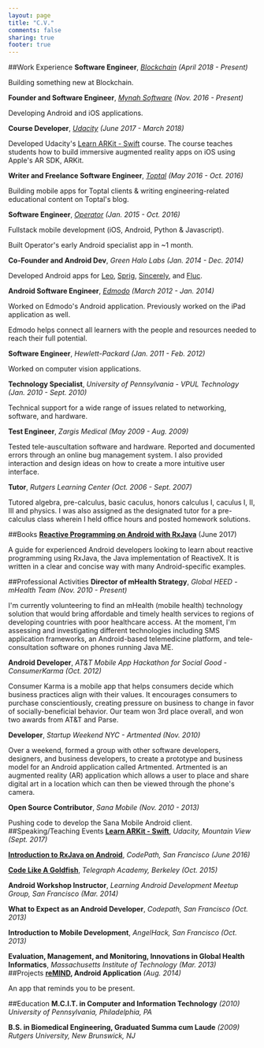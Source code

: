 ```yaml
---
layout: page
title: "C.V."
comments: false
sharing: true
footer: true
---
```


##Work Experience
__Software Engineer__, *[Blockchain](https://blockchain.com) (April 2018 - Present)*

Building something new at Blockchain.

__Founder and Software Engineer__, *[Mynah Software](https://mynahsoftware.com) (Nov. 2016 - Present)*

Developing Android and iOS applications.

__Course Developer__, *[Udacity](https://udacity.com) (June 2017 - March 2018)*

Developed Udacity's [Learn ARKit - Swift](https://www.udacity.com/course/learn-arkit--nd114) course. The course teaches students how to build immersive augmented reality apps on iOS using Apple's AR SDK, ARKit.

__Writer and Freelance Software Engineer__, *[Toptal](https://www.toptal.com/resume/christopher-arriola) (May 2016 - Oct. 2016)*

Building mobile apps for Toptal clients & writing engineering-related educational content on Toptal's blog.

__Software Engineer__, *[Operator](https://operator.com) (Jan. 2015 - Oct. 2016)*

Fullstack mobile development (iOS, Android, Python & Javascript).

Built Operator's early Android specialist app in ~1 month.

__Co-Founder and Android Dev__, *Green Halo Labs (Jan. 2014 - Dec. 2014)*

Developed Android apps for [Leo](http://www.leo.co/), [Sprig](http://www.leo.co/), [Sincerely](https://sincerely.com/ink), and [Fluc](https://sincerely.com/ink).

__Android Software Engineer__, *[Edmodo](https://edmodo.com) (March 2012 - Jan. 2014)*

Worked on Edmodo's Android application. Previously worked on the iPad application as well.

Edmodo helps connect all learners with the people and resources needed to reach their full potential.

__Software Engineer__, *Hewlett-Packard (Jan. 2011 - Feb. 2012)*

Worked on computer vision applications.

__Technology Specialist__, *University of Pennsylvania - VPUL Technology (Jan. 2010 - Sept. 2010)*

Technical support for a wide range of issues related to networking, software, and hardware.

__Test Engineer__, *Zargis Medical (May 2009 - Aug. 2009)*

Tested tele-auscultation software and hardware. Reported and documented errors through an online bug management system. I also provided interaction and design ideas on how to create a more intuitive user interface.

__Tutor__, *Rutgers Learning Center (Oct. 2006 - Sept. 2007)*

Tutored algebra, pre-calculus, basic caculus, honors calculus I, caculus I, II, III and physics. I was also assigned as the designated tutor for a pre-calculus class wherein I held office hours and posted homework solutions.
<br />

##Books
__[Reactive Programming on Android with RxJava](leanpub.com/reactiveandroid)__ (June 2017)

A guide for experienced Android developers looking to learn about reactive programming using RxJava, the Java implementation of ReactiveX. It is written in a clear and concise way with many Android-specific examples.

##Professional Activities
__Director of mHealth Strategy__, *Global HEED - mHealth Team (Nov. 2010 - Present)*

I'm currently volunteering to find an mHealth (mobile health) technology solution that would bring affordable and timely health services to regions of developing countries with poor healthcare access. At the moment, I'm assessing and investigating different technologies including SMS application frameworks, an Android-based telemedicine platform, and tele-consultation software on phones running Java ME.

__Android Developer__, *AT&T Mobile App Hackathon for Social Good - ConsumerKarma (Oct. 2012)*

Consumer Karma is a mobile app that helps consumers decide which business practices align with their values. It encourages consumers to purchase conscientiously, creating pressure on business to change in favor of socially-beneficial behavior. Our team won 3rd place overall, and won two awards from AT&T and Parse.

__Developer__, *Startup Weekend NYC - Artmented (Nov. 2010)*

Over a weekend, formed a group with other software developers, designers, and business developers, to create a prototype and business model for an Android application called Artmented. Artmented is an augmented reality (AR) application which allows a user to place and share digital art in a location which can then be viewed through the phone's camera.

__Open Source Contributor__, *Sana Mobile (Nov. 2010 - 2013)*

Pushing code to develop the Sana Mobile Android client.
<br />
##Speaking/Teaching Events
__[Learn ARKit - Swift](https://www.udacity.com/course/learn-arkit--nd114)__, *Udacity, Mountain View (Sept. 2017)*

__[Introduction to RxJava on Android](https://speakerdeck.com/arriolac/introduction-to-rxjava-on-android)__, *CodePath, San Francisco (June 2016)*

__[Code Like A Goldfish](http://chrisarriola.me/blog/2015/10/18/code-like-a-goldfish/)__, *Telegraph Academy, Berkeley (Oct. 2015)*

__Android Workshop Instructor__, *Learning Android Development Meetup Group, San Francisco (Mar. 2014)*

__What to Expect as an Android Developer__, *Codepath, San Francisco (Oct. 2013)*

__Introduction to Mobile Development__, *AngelHack, San Francisco (Oct. 2013)*

__Evaluation, Management, and Monitoring, Innovations in Global Health Informatics__, _Massachusetts Institute of Technology (Mar. 2013)_
<br />
##Projects
__[reMIND](https://play.google.com/store/apps/details?id=chrisarriola.me.remind), Android Application__ *(Aug. 2014)*

An app that reminds you to be present.

##Education
__M.C.I.T. in Computer and Information Technology__ *(2010)
University of Pennsylvania, Philadelphia, PA*

__B.S. in Biomedical Engineering, Graduated Summa cum Laude__ *(2009)
Rutgers University, New Brunswick, NJ*
